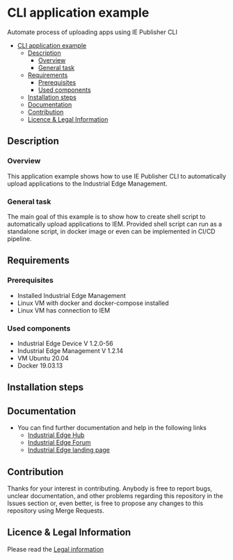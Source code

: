 # CLI application example



Automate process of uploading apps using IE Publisher CLI

- [CLI application example](#cli-application-example)
  - [Description](#description)
    - [Overview](#overview)
    - [General task](#general-task)
  - [Requirements](#requirements)
    - [Prerequisites](#prerequisites)
    - [Used components](#used-components)
  - [Installation steps](#installation-steps)
  - [Documentation](#documentation)
  - [Contribution](#contribution)
  - [Licence & Legal Information](#licence--legal-information)

## Description

###  Overview
This application example shows how to use IE Publisher CLI to automatically upload applications to the Industrial Edge Management.

### General task
The main goal of this example is to show how to create shell script to automatically upload applications to IEM. Provided shell script can run as a standalone script, in docker image or even can be implemented in CI/CD pipeline. 


## Requirements

###  Prerequisites

- Installed Industrial Edge Management
- Linux VM with docker and docker-compose installed
- Linux VM has connection to IEM


### Used components

- Industrial Edge Device V 1.2.0-56
- Industrial Edge Management V 1.2.14
- VM Ubuntu 20.04
- Docker 19.03.13


## Installation steps



## Documentation

- You can find further documentation and help in the following links
  - [Industrial Edge Hub](https://iehub.eu1.edge.siemens.cloud/#/documentation)
  - [Industrial Edge Forum](https://www.siemens.com/industrial-edge-forum)
  - [Industrial Edge landing page](https://new.siemens.com/global/en/products/automation/topic-areas/industrial-edge/simatic-edge.html)
  
## Contribution
Thanks for your interest in contributing. Anybody is free to report bugs, unclear documentation, and other problems regarding this repository in the Issues section or, even better, is free to propose any changes to this repository using Merge Requests.

## Licence & Legal Information
Please read the [Legal information](LICENSE.md)